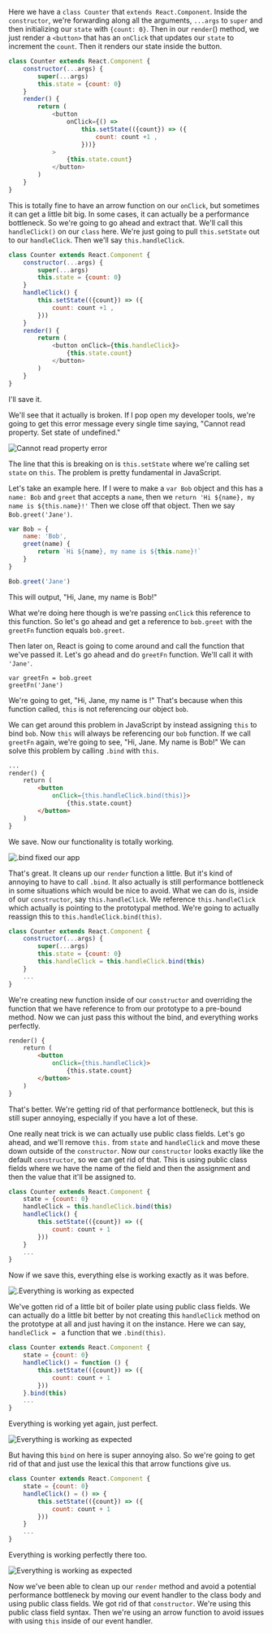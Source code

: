 Here we have a `class Counter` that `extends React.Component`. Inside the `constructor`, we're forwarding along all the arguments, `...args` to `super` and then initializing our `state` with `{count: 0}`. Then in our `render`() method, we just render a `<button>` that has an `onClick` that updates our `state` to increment the `count`. Then it renders our state inside the button.

```javascript
class Counter extends React.Component {
    constructor(...args) {
        super(...args)
        this.state = {count: 0}
    }
    render() {
        return (
            <button 
                onClick={() =>
                    this.setState(({count}) => ({
                        count: count +1 ,
                    }))}
            >
                {this.state.count}
            </button>
        )
    }
}
```

This is totally fine to have an arrow function on our `onClick`, but sometimes it can get a little bit big. In some cases, it can actually be a performance bottleneck. So we're going to go ahead and extract that. We'll call this `handleClick()` on our `class` here. We're just going to pull `this.setState` out to our `handleClick`. Then we'll say `this.handleClick`. 

```javascript
class Counter extends React.Component {
    constructor(...args) {
        super(...args)
        this.state = {count: 0}
    }
    handleClick() {
        this.setState(({count}) => ({
            count: count +1 ,
        }))
    }
    render() {
        return (
            <button onClick={this.handleClick}>
                {this.state.count}
            </button>
        )
    }
}
```

I'll save it.

We'll see that it actually is broken. If I pop open my developer tools, we're going to get this error message every single time saying, "Cannot read property. Set state of undefined." 

![Cannot read property error](../images/use-class-components-with-react-cannot-read-property-error.png)

The line that this is breaking on is `this.setState` where we're calling set `state` on `this`. The problem is pretty fundamental in JavaScript.

Let's take an example here. If I were to make a `var Bob` object and this has a `name: Bob` and `greet` that accepts a `name`, then we `return 'Hi ${name}, my name is ${this.name}!'` Then we close off that object. Then we say `Bob.greet('Jane')`.  

```javascript
var Bob = {
    name: 'Bob',
    greet(name) {
        return `Hi ${name}, my name is ${this.name}!`
    }
}

Bob.greet('Jane')
```
This will output, "Hi, Jane, my name is Bob!"

What we're doing here though is we're passing `onClick` this reference to this function. So let's go ahead and get a reference to `bob.greet` with the `greetFn` function equals `bob.greet`.

Then later on, React is going to come around and call the function that we've passed it. Let's go ahead and do `greetFn` function. We'll call it with `'Jane'`. 

```
var greetFn = bob.greet
greetFn('Jane')
```

We're going to get, "Hi, Jane, my name is !" That's because when this function called, `this` is not referencing our object `bob`.

We can get around this problem in JavaScript by instead assigning `this` to bind `bob`. Now `this` will always be referencing our `bob` function. If we call `greetFn` again, we're going to see, "Hi, Jane. My name is Bob!" We can solve this problem by calling `.bind` with `this`. 

```html
...
render() {
    return (
        <button 
            onClick={this.handleClick.bind(this)}>
                {this.state.count}
        </button>
    )
}
```

We save. Now our functionality is totally working.

![.bind fixed our app](../images/use-class-components-with-react-bind-fixes-app.png)

That's great. It cleans up our `render` function a little. But it's kind of annoying to have to call `.bind`. It also actually is still performance bottleneck in some situations which would be nice to avoid. What we can do is, inside of our `constructor`, say `this.handleClick`. We reference `this.handleClick` which actually is pointing to the prototypal method. We're going to actually reassign this to `this.handleClick.bind(this)`. 

```javascript
class Counter extends React.Component {
    constructor(...args) {
        super(...args)
        this.state = {count: 0}
        this.handleClick = this.handleClick.bind(this)
    }
    ...
}
```

We're creating new function inside of our `constructor` and overriding the function that we have reference to from our prototype to a pre-bound method. Now we can just pass this without the bind, and everything works perfectly.

```html
render() {
    return (
        <button 
            onClick={this.handleClick}>
                {this.state.count}
        </button>
    )
}
```

That's better. We're getting rid of that performance bottleneck, but this is still super annoying, especially if you have a lot of these.

One really neat trick is we can actually use public class fields. Let's go ahead, and we'll remove `this.` from `state` and `handleClick` and move these down outside of the `constructor`. Now our `constructor` looks exactly like the default `constructor`, so we can get rid of that. This is using public class fields where we have the name of the field and then the assignment and then the value that it'll be assigned to.

```javascript
class Counter extends React.Component {
    state = {count: 0}
    handleClick = this.handleClick.bind(this)
    handleClick() {
        this.setState(({count}) => ({
            count: count + 1
        }))
    }
    ...
}
```

Now if we save this, everything else is working exactly as it was before. 

![.Everything is working as expected](../images/use-class-components-with-react-bind-fixes-app.png)

We've gotten rid of a little bit of boiler plate using public class fields. We can actually do a little bit better by not creating this `handleClick` method on the prototype at all and just having it on the instance. Here we can say, `handleClick = ` a function that we `.bind(this)`. 

```javascript
class Counter extends React.Component {
    state = {count: 0}
    handleClick() = function () {
        this.setState(({count}) => ({
            count: count + 1
        }))
    }.bind(this)
    ...
}
```

Everything is working yet again, just perfect.

![Everything is working as expected](../images/use-class-components-with-react-bind-fixes-app.png)

But having this `bind` on here is super annoying also. So we're going to get rid of that and just use the lexical this that arrow functions give us. 

```javascript
class Counter extends React.Component {
    state = {count: 0}
    handleClick() = () => {
        this.setState(({count}) => ({
            count: count + 1
        }))
    }
    ...
}
```

Everything is working perfectly there too.

![Everything is working as expected](../images/use-class-components-with-react-bind-fixes-app.png)

Now we've been able to clean up our `render` method and avoid a potential performance bottleneck by moving our event handler to the class body and using public class fields. We got rid of that `constructor`. We're using this public class field syntax. Then we're using an arrow function to avoid issues with using `this` inside of our event handler.